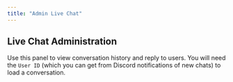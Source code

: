 ```yaml
---
title: "Admin Live Chat"
---
```


## Live Chat Administration

Use this panel to view conversation history and reply to users.
You will need the `User ID` (which you can get from Discord notifications of new chats) to load a conversation.
